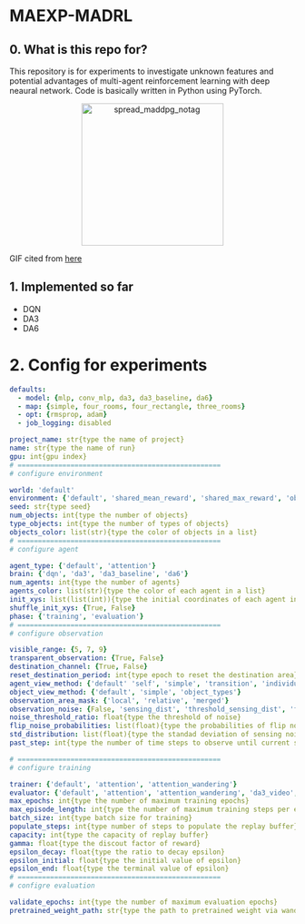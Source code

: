 # MAEXP-MADRL

## 0. What is this repo for?
This repository is for experiments to investigate unknown features and potential advantages of multi-agent reinforcement learning with deep neaural network.
Code is basically written in Python using PyTorch.
<p align="center"><img width="250" alt="spread_maddpg_notag" src="https://user-images.githubusercontent.com/60799014/92319743-64f73e00-f056-11ea-9bac-cdeadc4cc2bd.gif"></p>

GIF cited from [here](https://openai.com/blog/learning-to-cooperate-compete-and-communicate/)

## 1. Implemented so far
- DQN
- DA3
- DA6

# 2. Config for experiments
```yaml
defaults:
  - model: {mlp, conv_mlp, da3, da3_baseline, da6}
  - map: {simple, four_rooms, four_rectangle, three_rooms}
  - opt: {rmsprop, adam}
  - job_logging: disabled

project_name: str{type the name of project}
name: str{type the name of run}
gpu: int{gpu index}
# ==================================================
# configure environment

world: 'default'
environment: {'default', 'shared_mean_reward', 'shared_max_reward', 'object_types', 'da3_types_test'}
seed: str{type seed}
num_objects: int{type the number of objects}
type_objects: int{type the number of types of objects}
objects_color: list(str){type the color of objects in a list}
# ==================================================
# configure agent

agent_type: {'default', 'attention'}
brain: {'dqn', 'da3', 'da3_baseline', 'da6'}
num_agents: int{type the number of agents}
agents_color: list(str){type the color of each agent in a list}
init_xys: list(list(int)){type the initial coordinates of each agent in a list}
shuffle_init_xys: {True, False}
phase: {'training', 'evaluation'}
# ==================================================
# configure observation

visible_range: {5, 7, 9}
transparent_observation: {True, False}
destination_channel: {True, False}
reset_destination_period: int{type epoch to reset the destination area}
agent_view_method: {'default' 'self', 'simple', 'transition', 'individual'}
object_view_method: {'default', 'simple', 'object_types'}
observation_area_mask: {'local', 'relative', 'merged'}
observation_noise: {False, 'sensing_dist', 'threshold_sensing_dist', 'flat', 'flip'}
noise_threshold_ratio: float{type the threshold of noise}
flip_noise_probabilities: list(float){type the probabilities of flip noise}
std_distribution: list(float){type the standad deviation of sensing noise}
past_step: int{type the number of time steps to observe until current state}

# ==================================================
# configure training

trainer: {'default', 'attention', 'attention_wandering'}
evaluator: {'default', 'attention', 'attention_wandering', 'da3_video', 'da3_wandering_video'}
max_epochs: int{type the number of maximum training epochs}
max_episode_length: int{type the number of maximum training steps per epoch}
batch_size: int{type batch size for training}
populate_steps: int{type number of steps to populate the replay buffer}
capacity: int{type the capacity of replay buffer}
gamma: float{type the discout factor of reward}
epsilon_decay: float{type the ratio to decay epsilon}
epsilon_initial: float{type the initial value of epsilon}
epsilon_end: float{type the terminal value of epsilon}
# ==================================================
# configre evaluation

validate_epochs: int{type the number of maximum evaluation epochs}
pretrained_weight_path: str{type the path to pretrained weight via wandb API, otherwise False}
```
